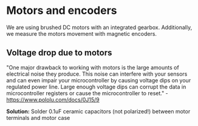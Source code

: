 # Motors and encoders

We are using brushed DC motors with an integrated gearbox. Additionally, we measure the motors movement with magnetic encoders.

## Voltage drop due to motors

"One major drawback to working with motors is the large amounts of electrical noise they produce. This noise can interfere with your sensors and can even impair your microcontroller by causing voltage dips on your regulated power line. Large enough voltage dips can corrupt the data in microcontroller registers or cause the microcontroller to reset." - https://www.pololu.com/docs/0J15/9

**Solution:** Solder 0.1uF ceramic capacitors (not polarized!) between motor terminals and motor case
